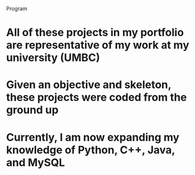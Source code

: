 Program
# All of these projects in my portfolio are representative of my work at my university (UMBC)
# Given an objective and skeleton, these projects were coded from the ground up
# Currently, I am now expanding my knowledge of Python, C++, Java, and MySQL

